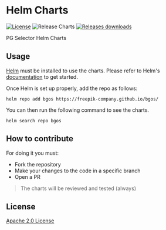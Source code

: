 # Helm Charts

[![License](https://img.shields.io/badge/License-Apache%202.0-blue.svg)](https://opensource.org/licenses/Apache-2.0)
![Release Charts](https://github.com/freepik-company/bgos/workflows/Release%20Charts/badge.svg?branch=main)
[![Releases downloads](https://img.shields.io/github/downloads/freepik-company/bgos/total.svg)](https://github.com/freepik-company/bgos/releases)

PG Selector Helm Charts

## Usage

[Helm](https://helm.sh) must be installed to use the charts.
Please refer to Helm's [documentation](https://helm.sh/docs/) to get started.

Once Helm is set up properly, add the repo as follows:

```console
helm repo add bgos https://freepik-company.github.io/bgos/
```

You can then run the following command to see the charts.

```console
helm search repo bgos
```

## How to contribute

For doing it you must:
* Fork the repository
* Make your changes to the code in a specific branch
* Open a PR

> The charts will be reviewed and tested (always)

## License

[Apache 2.0 License](./LICENSE)
